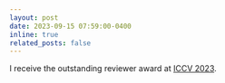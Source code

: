 ```yaml
---
layout: post
date: 2023-09-15 07:59:00-0400
inline: true
related_posts: false
---
```


I receive the outstanding reviewer award at [ICCV 2023](https://iccv2023.thecvf.com/outstanding.reviewers-118.php).

